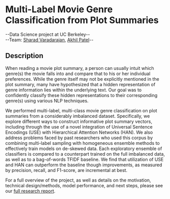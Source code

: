 # Multi-Label Movie Genre Classification from Plot Summaries

--Data Science project at UC Berkeley--  
--Team: [Sharad Varadarajan](https://www.linkedin.com/in/sharadv/), [Akhil Patel](https://www.linkedin.com/in/akhil-patel-b4431639/)--  

Description
---------

When reading a movie plot summary, a person can usually intuit which genre(s) the movie falls into and compare that to his or her individual preferences. While the genre itself may not be explicitly mentioned in the plot summary, many have hypothesized that a hidden representation of genre information lies within the underlying text. Our goal was to confidently classify these hidden representations to their corresponding genre(s) using various NLP techniques. 

We performed multi-label, multi-class movie genre classification on plot summaries from a considerably imbalanced dataset. Specifically, we explore different ways to construct informative plot summary vectors, including through the use of a novel integration of Universal Sentence Encodings (USE) with Hierarchical Attention Networks (HAN). We also address problems faced by past researchers who used this corpus by combining multi-label sampling with homogeneous ensemble methods to effectively train models on de-skewed data. Each exploratory ensemble of classifiers is compared to a counterpart trained on the full imbalanced data, as well as to a bag-of-words TFIDF baseline. We find that utilization of USE and HAN can outperform the baseline though improvements, as measured by precision, recall, and F1-score, are incremental at best.

For a full overview of the project, as well as details on the motivation, technical design/methods, model performance, and next steps, please see our [full research report](https://github.com/sharadv99/w266-Multi-Label-Genre-Classification/blob/master/Multi-Label%20Movie%20Genre%20Classification%20from%20Plot%20Summaries.pdf).


